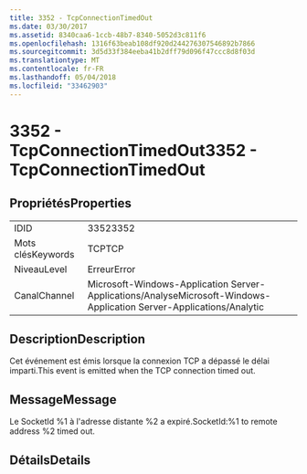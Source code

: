 ```yaml
---
title: 3352 - TcpConnectionTimedOut
ms.date: 03/30/2017
ms.assetid: 8340caa6-1ccb-48b7-8340-5052d3c811f6
ms.openlocfilehash: 1316f63beab108df920d244276307546892b7866
ms.sourcegitcommit: 3d5d33f384eeba41b2dff79d096f47ccc8d8f03d
ms.translationtype: MT
ms.contentlocale: fr-FR
ms.lasthandoff: 05/04/2018
ms.locfileid: "33462903"
---
```

# <a name="3352---tcpconnectiontimedout"></a><span data-ttu-id="d8f9a-102">3352 - TcpConnectionTimedOut</span><span class="sxs-lookup"><span data-stu-id="d8f9a-102">3352 - TcpConnectionTimedOut</span></span>
## <a name="properties"></a><span data-ttu-id="d8f9a-103">Propriétés</span><span class="sxs-lookup"><span data-stu-id="d8f9a-103">Properties</span></span>  
  
|||  
|-|-|  
|<span data-ttu-id="d8f9a-104">ID</span><span class="sxs-lookup"><span data-stu-id="d8f9a-104">ID</span></span>|<span data-ttu-id="d8f9a-105">3352</span><span class="sxs-lookup"><span data-stu-id="d8f9a-105">3352</span></span>|  
|<span data-ttu-id="d8f9a-106">Mots clés</span><span class="sxs-lookup"><span data-stu-id="d8f9a-106">Keywords</span></span>|<span data-ttu-id="d8f9a-107">TCP</span><span class="sxs-lookup"><span data-stu-id="d8f9a-107">TCP</span></span>|  
|<span data-ttu-id="d8f9a-108">Niveau</span><span class="sxs-lookup"><span data-stu-id="d8f9a-108">Level</span></span>|<span data-ttu-id="d8f9a-109">Erreur</span><span class="sxs-lookup"><span data-stu-id="d8f9a-109">Error</span></span>|  
|<span data-ttu-id="d8f9a-110">Canal</span><span class="sxs-lookup"><span data-stu-id="d8f9a-110">Channel</span></span>|<span data-ttu-id="d8f9a-111">Microsoft-Windows-Application Server-Applications/Analyse</span><span class="sxs-lookup"><span data-stu-id="d8f9a-111">Microsoft-Windows-Application Server-Applications/Analytic</span></span>|  
  
## <a name="description"></a><span data-ttu-id="d8f9a-112">Description</span><span class="sxs-lookup"><span data-stu-id="d8f9a-112">Description</span></span>  
 <span data-ttu-id="d8f9a-113">Cet événement est émis lorsque la connexion TCP a dépassé le délai imparti.</span><span class="sxs-lookup"><span data-stu-id="d8f9a-113">This event is emitted when the TCP connection timed out.</span></span>  
  
## <a name="message"></a><span data-ttu-id="d8f9a-114">Message</span><span class="sxs-lookup"><span data-stu-id="d8f9a-114">Message</span></span>  
 <span data-ttu-id="d8f9a-115">Le SocketId %1 à l'adresse distante %2 a expiré.</span><span class="sxs-lookup"><span data-stu-id="d8f9a-115">SocketId:%1 to remote address %2 timed out.</span></span>  
  
## <a name="details"></a><span data-ttu-id="d8f9a-116">Détails</span><span class="sxs-lookup"><span data-stu-id="d8f9a-116">Details</span></span>
